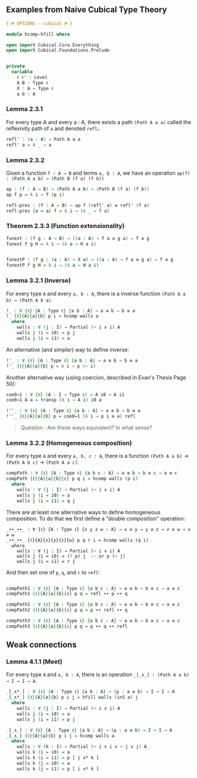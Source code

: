## Examples from Naive Cubical Type Theory


```agda
{-# OPTIONS --cubical #-}

module hcomp-hfill where

open import Cubical.Core.Everything
open import Cubical.Foundations.Prelude


private
  variable
    ℓ ℓ' : Level
    A B : Type ℓ
    X : A → Type ℓ
    a b : A

```


### Lemma 2.3.1

For every type A and every a : A, there exists a path `(Path A a a)` called the reflexivity path of `a` and denoted `reflₐ`

```agda
refl' : (a : A) → Path A a a
refl' a = λ _ → a
```

### Lemma 2.3.2

Given a function `f : A → B` and terms `a, b : A`, we have an operation `ap(f) : (Path A a b) → (Path B (f a) (f b))`

```agda
ap : (f : A → B) → (Path A a b) → (Path B (f a) (f b))
ap f p = λ i → f (p i)
```

```agda
refl-pres : (f : A → B) → ap f (refl' a) ≡ refl' (f a)
refl-pres {a = a} f = λ i → (λ _ → f a)
```


### Theorem 2.3.3 (Function extensionality)

```agda
funext : (f g : A → B) → ((a : A) → f a ≡ g a) → f ≡ g
funext f g H = λ i → (λ a → H a i)


funextP : (f g : (a : A) → X a) → ((a : A) → f a ≡ g a) → f ≡ g
funextP f g H = λ i → (λ a → H a i)
```




### Lemma 3.2.1 (Inverse)

For every type `A` and every `a, b : A`, there is a inverse function `(Path A a b) → (Path A b a)`.

```agda
!_ : ∀ {ℓ} {A : Type ℓ} {a b : A} → a ≡ b → b ≡ a
!_ {ℓ}{A}{a}{b} p i = hcomp walls a
  where
    walls : ∀ (j : I) → Partial (~ i ∨ i) A
    walls j (i = i0) = p j
    walls j (i = i1) = a
```

An alternative (and simpler) way to define inverse:
```agda
!'_ : ∀ {ℓ} {A : Type ℓ} {a b : A} → a ≡ b → b ≡ a
!'_ {ℓ}{A}{a}{b} p = λ i → p (~ i)
```

Another alternative way (using coercion, described in Evan's Thesis Page 50):

```agda
coe0→1 : ∀ {ℓ} (A : I → Type ℓ) → A i0 → A i1
coe0→1 A a = transp (λ i → A i) i0 a

!''_ : ∀ {ℓ} {A : Type ℓ} {a b : A} → a ≡ b → b ≡ a
!''_ {ℓ}{A}{a}{b} p = coe0→1 (λ i → p i ≡ a) refl
```


> Question : Are these ways equivalent? In what sense?






### Lemma 3.2.2 (Homogeneous composition)

For every type `A` and every `a, b, c : A`, there is a function `(Path A a b)` → `(Path A b c)` → `(Path A a c)`.

```agda
compPath : ∀ {ℓ} {A : Type ℓ} {a b c : A} → a ≡ b → b ≡ c → a ≡ c
compPath {ℓ}{A}{a}{b}{c} p q i = hcomp walls (p i)
  where
    walls : ∀ (j : I) → Partial (~ i ∨ i) A
    walls j (i = i0) = a
    walls j (i = i1) = q j
```

There are at least one alternative ways to define homogeneous composition. To do that we first define a "double composition" operation:

```text
_∙∙_∙∙_ : ∀ {ℓ} {A : Type ℓ} {x y z w : A} → x ≡ y → y ≡ z → z ≡ w → x ≡ w
_∙∙_∙∙_ {ℓ}{A}{x}{y}{z}{w} p q r i = hcomp walls (q i)
  where
    walls : ∀ (j : I) → Partial (~ i ∨ i) A
    walls j (i = i0) = (! p) j  -- or p (~ j)
    walls j (i = i1) = r j
```

And then set one of `p`, `q`, and `r` to `refl`:

```agda

compPath1 : ∀ {ℓ} {A : Type ℓ} {a b c : A} → a ≡ b → b ≡ c → a ≡ c
compPath1 {ℓ}{A}{a}{b}{c} p q = refl ∙∙ p ∙∙ q

compPath2 : ∀ {ℓ} {A : Type ℓ} {a b c : A} → a ≡ b → b ≡ c → a ≡ c
compPath2 {ℓ}{A}{a}{b}{c} p q = p ∙∙ refl ∙∙ q

compPath3 : ∀ {ℓ} {A : Type ℓ} {a b c : A} → a ≡ b → b ≡ c → a ≡ c
compPath3 {ℓ}{A}{a}{b}{c} p q = p ∙∙ q ∙∙ refl
```






## Weak connections

### Lemma 4.1.1 (Meet)

For every type `A` and `a, b : A`, there is an operation `_[_∧_] : (Path A a b) → I → I → A`.

```agda
_[_∧*_] : ∀ {ℓ} {A : Type ℓ} {a b : A} → (p : a ≡ b) → I → I → A
_[_∧*_] {ℓ}{A}{a}{b} p i j = hfill walls (inS a) j
  where
    walls : ∀ (j : I) → Partial (~ i ∨ i) A
    walls j (i = i0) = a
    walls j (i = i1) = p j
```

```agda
_[_∧_] : ∀ {ℓ} {A : Type ℓ} {a b : A} → (p : a ≡ b) → I → I → A
_[_∧_] {ℓ}{A}{a}{b} p i j = hcomp walls a
  where
    walls : ∀ (k : I) → Partial (~ i ∨ i ∨ ~ j ∨ j) A
    walls k (i = i0) = a
    walls k (i = i1) = p [ j ∧* k ]
    walls k (j = i0) = a
    walls k (j = i1) = p [ i ∧* k ]
```
